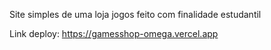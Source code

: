 Site simples de uma loja jogos feito com finalidade estudantil

Link deploy: https://gamesshop-omega.vercel.app
